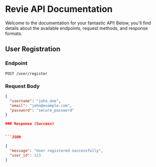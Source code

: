 
# Revie API Documentation

Welcome to the documentation for your fantastic API! Below, you'll find details about the available endpoints, request methods, and response formats.

## User Registration

### Endpoint

`POST /user/register`

### Request Body

```JSON
{
  "username": "john_doe",
  "email": "john@example.com",
  "password": "secure_password"
}

### Response (Success)


```JSON

{
  "message": "User registered successfully",
  "user_id": 123
}